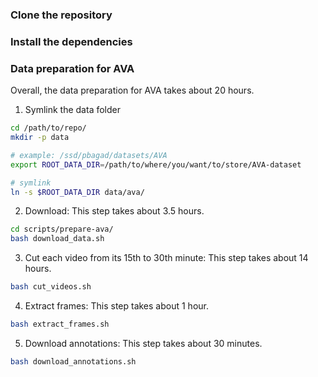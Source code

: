 ### Clone the repository

### Install the dependencies

### Data preparation for AVA

Overall, the data preparation for AVA takes about 20 hours.

1. Symlink the data folder
```sh
cd /path/to/repo/
mkdir -p data

# example: /ssd/pbagad/datasets/AVA
export ROOT_DATA_DIR=/path/to/where/you/want/to/store/AVA-dataset

# symlink
ln -s $ROOT_DATA_DIR data/ava/
```

2. Download: This step takes about 3.5 hours.
```sh
cd scripts/prepare-ava/
bash download_data.sh
```

3. Cut each video from its 15th to 30th minute: This step takes about 14 hours.
```sh
bash cut_videos.sh
```

4. Extract frames: This step takes about 1 hour.
```sh
bash extract_frames.sh
```

5. Download annotations: This step takes about 30 minutes.
```sh
bash download_annotations.sh
```
